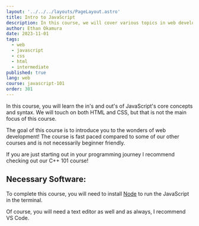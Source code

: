 ```yaml
---
layout: '../../../layouts/PageLayout.astro'
title: Intro to JavaScript
description: In this course, we will cover various topics in web development.
author: Ethan Okamura
date: 2023-11-01
tags:
  - web
  - javascript
  - css
  - html
  - intermediate
published: true
lang: web
course: javascript-101
order: 301
---
```

In this course, you will learn the in's and out's of JavaScript's core concepts and syntax. We will touch on both HTML and CSS, but that is not the main focus of this course.

The goal of this course is to introduce you to the wonders of web development! The course is fast paced compared to some of our other courses and is not necessarily beginner friendly.

If you are just starting out in your programming journey I recommend checking out our C++ 101 course!

## Necessary Software:
To complete this course, you will need to install [Node](https://nodejs.org/en/download) to run the JavaScript in the terminal.

Of course, you will need a text editor as well and as always, I recommend VS Code.

